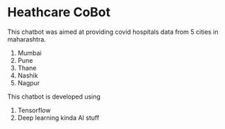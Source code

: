 # Heathcare CoBot
This chatbot was aimed at providing covid hospitals data from 5 cities in maharashtra.
1. Mumbai
2. Pune
3. Thane
4. Nashik
5. Nagpur

This chatbot is developed using
1. Tensorflow
2. Deep learning
kinda AI stuff
